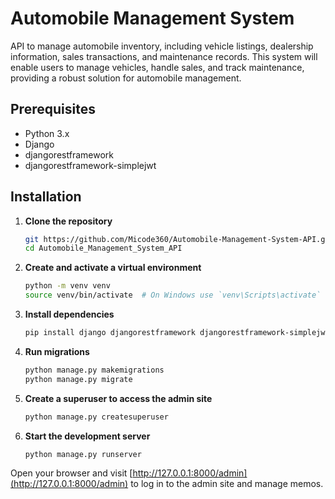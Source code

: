 # Automobile Management System 

API to manage automobile inventory, including vehicle listings, dealership information, sales transactions, and maintenance records. This system will enable users to manage vehicles, handle sales, and track maintenance, providing a robust solution for automobile management.


## Prerequisites
- Python 3.x
- Django
- djangorestframework
- djangorestframework-simplejwt

## Installation

1. **Clone the repository**

    ```bash
    git https://github.com/Micode360/Automobile-Management-System-API.git
    cd Automobile_Management_System_API
    ```

2. **Create and activate a virtual environment**

    ```bash
    python -m venv venv
    source venv/bin/activate  # On Windows use `venv\Scripts\activate`
    ```

3. **Install dependencies**

    ```bash
    pip install django djangorestframework djangorestframework-simplejwt

    ```

4. **Run migrations**

    ```bash
    python manage.py makemigrations
    python manage.py migrate
    ```

5. **Create a superuser to access the admin site**

    ```bash
    python manage.py createsuperuser
    ```

6. **Start the development server**

    ```bash
    python manage.py runserver
    ```

Open your browser and visit [http://127.0.0.1:8000/admin](http://127.0.0.1:8000/admin) to log in to the admin site and manage memos. 
